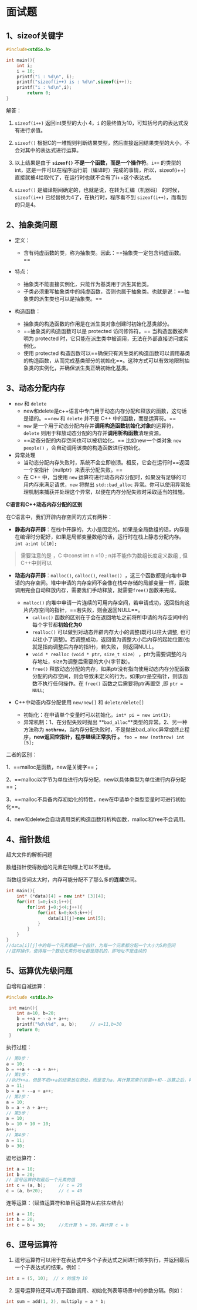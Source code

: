 # 面试题

## 1、sizeof关键字

```c
#include<stdio.h>

int main(){
	int i;
	i = 10;
	printf("i : %d\n", i);
	printf("sizeof(i++) is : %d\n",sizeof(i++));
	printf("i : %d\n",i);
		return 0;
}
```

解答：

1. `sizeof(i++)` 返回int类型的大小 4，`i` 的最终值为10，可知括号内的表达式没有进行求值。
2. `sizeof()` 根据C的一堆规则判断结果类型，然后直接返回结果类型的大小，不会对其中的表达式进行运算。

3. 以上结果是由于 **`sizeof()` 不是一个函数，而是一个操作符**。`i++` 的类型的 int，这是一件可以在程序运行前（编译时）完成的事情，所以，sizeof(i++)直接就被4给取代了，在运行时也就不会有了i++这个表达式。
4. `sizeof()` 是编译期间确定的，也就是说，在转为汇编（机器码） 的时候，`sizeof(i++)` 已经替换为4了，在执行时，程序看不到 `sizeof(i++)`，而看到的只是4。



## 2、抽象类问题

- 定义：
    - 含有纯虚函数的类，称为抽象类。因此：==抽象类一定包含纯虚函数。==

- 特点：
    - 抽象类不能直接实例化，只能作为基类用于派生其他类。
    - 子类必须重写抽象类中的纯虚函数，否则也属于抽象类。也就是说：==抽象类的派生类也可以是抽象类。==

- 构造函数：
    - 抽象类的构造函数的作用是在派生类对象创建时初始化基类部分。
    - ==抽象类的构造函数可以是 protected 访问修饰符。== 当构造函数被声明为 protected 时，它只能在派生类中被调用，无法在外部直接访问或实例化。
    - 使用 protected 构造函数可以==确保只有派生类的构造函数可以调用基类的构造函数，从而完成基类部分的初始化==。这种方式可以有效地限制抽象类的实例化，并确保派生类正确初始化基类。





## 3、动态分配内存

- `new` 和 `delete`
    - new和delete是c++语言中专门用于动态内存分配和释放的函数，这句话是错的。==`new` 和 `delete` 并不是 C++ 中的函数，而是运算符。==
    - `new` 是一个用于动态分配内存并**调用构造函数初始化对象**的运算符，`delete` 则用于释放动态分配的内存并**调用析构函数**清理资源。
    - ==动态分配的内存空间也可以被初始化。== 比如new一个类对象 `new people()` ，会自动调用该类的构造函数进行初始化。
- 异常处理
    - 当动态分配内存失败时，系统不会立即崩溃。相反，它会在运行时==返回一个空指针（nullptr）来表示分配失败。==
    - 在 C++ 中，当使用 `new` 运算符进行动态内存分配时，如果没有足够的可用内存来满足请求，`new` 将抛出 `std::bad_alloc` 异常。你可以使用异常处理机制来捕获并处理这个异常，以便在内存分配失败时采取适当的措施。



**C语言和C++动态内存分配的区别**

在C语言中，我们开辟内存空间的方式有两种：

- **静态内存开辟**：在栈中开辟的，大小是固定的。如果是全局数组的话，内存是在编译时分配好，如果是局部变量数组的话，运行时在栈上静态分配内存。`int a;int b[10];`

> 需要注意的是 ，C 中const int n =10 ; n并不能作为数组长度定义数组 , 但C++中则可以

- **动态内存开辟**：`malloc()`, `calloc()`, `realloc() `，这三个函数都是向堆中申请的内存空间。堆中申请的内存空间不会像在栈中存储的局部变量一样，函数调用完会自动释放内存，需要我们手动释放，就需要`free()`函数来完成。
  - `malloc()` 向堆中申请一片连续的可用内存空间，若申请成功，返回指向这片内存空间的指针，==若失败，则会返回NULL==。
    - `calloc()` 函数的区别在于会在返回地址之前将所申请的内存空间中的每个字节都**初始化为0**
    - `realloc()` 可以做到对动态开辟内存大小的调整(既可以往大调整, 也可以往小了调整)。若调整成功，返回值为调整大小后内存的起始位置(也就是指向调整后内存的指针)，若失败， 则返回NULL。
    - `void * realloc（void * ptr，size_t size）` ，ptr为需要调整的内存地址，size为调整后需要的大小(字节数)。
    - `free()` 释放动态分配的内存，如果ptr没有指向使用动态内存分配函数分配的内存空间，则会导致未定义的行为。如果ptr是空指针，则该函数不执行任何操作。在 `free()` 函数之后需要将ptr再置空 ,即 `ptr = NULL`;

- C++中动态内存分配使用 `new/new[]` 和 `delete/delete[]`

    - 初始化：在申请单个变量时可以初始化。`int* pi = new int(1);`
    - 异常机制：1、在分配失败时抛出 **`bad_alloc`**类型的异常。2、另一种方法称为 **`nothrow`**，当内存分配失败时，不是抛出bad_alloc异常或终止程序，**new返回空指针，程序继续正常执行 。** `foo = new (nothrow) int [5];`

二者的区别：

1、==malloc是函数，new是关键字==；

2、==malloc以字节为单位进行内存分配，new以具体类型为单位进行内存分配==；

3、==malloc不具备内存初始化的特性，new在申请单个类型变量时可进行初始化==。

4、new和delete会自动调用类的构造函数和析构函数，malloc和free不会调用。



## 4、指针数组

超大文件的解析问题

数组指针使得数组的元素在物理上可以不连续。

当数组空间太大时，内存可能分配不了那么多的**连续**空间。

```c++
int main(){
    int* (*data)[4] = new int* [3][4];
    for(int i=0;i<3;i++){
        for(int j=0;j<4;j++){
            for(int k=0;k<5;k++){
                data[i][j]=new int[5];
            }
        }
    }    
}
//data[i][j]中的每一个元素都是一个指针，为每一个元素都分配一个大小为5的空间
//这样操作，使得每一个数组元素的地址都是随机的，即地址不是连续的
```



## 5、运算优先级问题

自增和自减运算：

```c
#include <stdio.h>

 int main(){
    int a=10, b=20;
    b = ++a + --a + a++;
    printf("%d\t%d", a, b);		// a=11,b=30
    return 0;
 }
```

执行过程：

```c
// 第0步：
a = 10;
b = ++a + --a + a++;
// 第1步：
//执行++a，但是不把++a的结果放在原处，而是变为a，再计算完索引前置++和--运算之后，再将a的值放进来
a = 11;
b = a + --a + a++;
// 第2步：
a = 10;
b = a + a + a++;
// 第3步：
a = 10;
b = 10 + 10 + 10;
a++;
// 第4步：
a = 11;
b = 30;
```

逗号运算符：

```c
int a = 10;
int b = 20;
// 逗号运算符取最后一个元素的值
int c = (a, b);		// c = 20
c = (a, b+20);		// c = 40
```

连等运算：（赋值运算符和单目运算符从右往左结合）

```c
int a = 10;
int b = 20;
int c = b = 30; 	//先计算 b = 30，再计算 c = b
```



## 6、逗号运算符

1. 逗号运算符可以用于在表达式中多个子表达式之间进行顺序执行，并返回最后一个子表达式的结果。例如：

```c
int x = (5, 10);  // x 的值为 10
```

2. 逗号运算符还可以用于函数调用、初始化列表等场景中的参数分隔。例如：

```c
int sum = add(1, 2), multiply = a * b;
```



